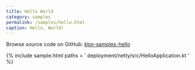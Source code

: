 ```yaml
---
title: Hello World
category: samples
permalink: /samples/hello.html
caption: Hello, World!
---
```


Browse source code on GitHub: [ktor-samples-hello](https://github.com/ktorio/ktor-samples/tree/master/deployment/netty/)

{% include sample.html paths = '
    deployment/netty/src/HelloApplication.kt
' %}